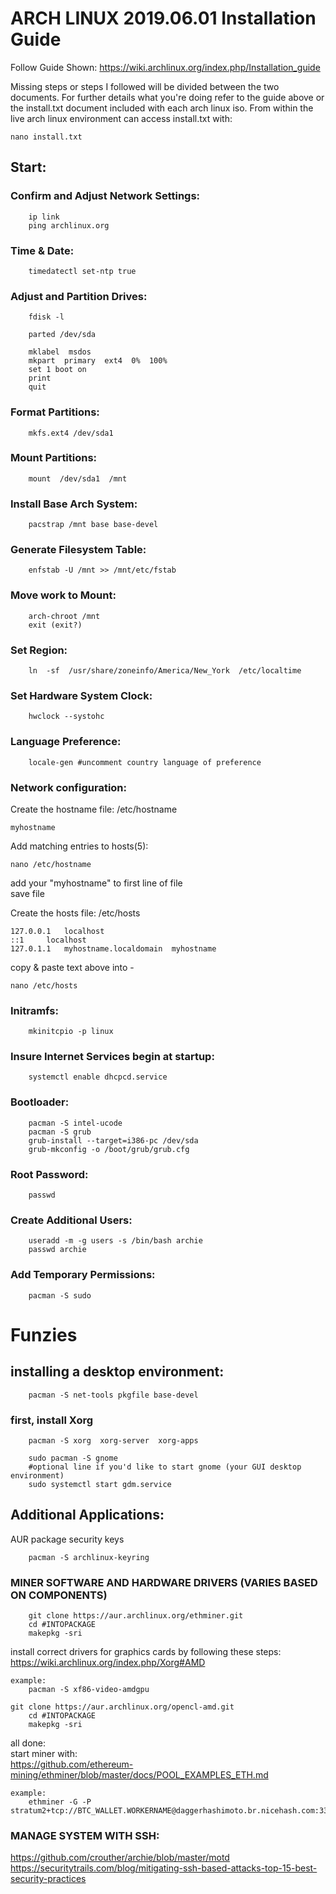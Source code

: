 ARCH LINUX 2019.06.01 Installation Guide
========================================

Follow Guide Shown:
https://wiki.archlinux.org/index.php/Installation_guide

Missing steps or steps I followed will be divided between the two documents. For further details what you're doing refer to the guide above or the install.txt document included with each arch linux iso. From within the live arch linux environment can access install.txt with:
```
nano install.txt
```


Start:
---------------------

### Confirm and Adjust Network Settings:  
```
	ip link  
	ping archlinux.org  
```
### Time & Date:
```
	timedatectl set-ntp true  
```
### Adjust and Partition Drives:  
```
	fdisk -l  

	parted /dev/sda  

	mklabel  msdos  
	mkpart  primary  ext4  0%  100%  
	set 1 boot on  
	print  
	quit  
```

### Format Partitions:  
```
	mkfs.ext4 /dev/sda1  
```
### Mount Partitions:  
```
	mount  /dev/sda1  /mnt  
```

### Install Base Arch System:  
```
	pacstrap /mnt base base-devel  
```
### Generate Filesystem Table:  
```
	enfstab -U /mnt >> /mnt/etc/fstab  
```
### Move work to Mount:  
```
	arch-chroot /mnt  
	exit (exit?)  
```

### Set Region:  
```
	ln  -sf  /usr/share/zoneinfo/America/New_York  /etc/localtime  
```
### Set Hardware System Clock:  
```
	hwclock --systohc  
```
### Language Preference:
```
	locale-gen #uncomment country language of preference  
```
### Network configuration:

Create the hostname file:
/etc/hostname  
	
	myhostname  

Add matching entries to hosts(5):

	nano /etc/hostname  

add your "myhostname" to first line of file  
save file  

Create the hosts file:
/etc/hosts  

	127.0.0.1	localhost  
	::1		localhost  
	127.0.1.1	myhostname.localdomain	myhostname 

copy & paste text above into -  
	
	nano /etc/hosts  

### Initramfs:  
```
	mkinitcpio -p linux  
```
### Insure Internet Services begin at startup:  
```
	systemctl enable dhcpcd.service  
```

### Bootloader:  
```
	pacman -S intel-ucode  
	pacman -S grub  
	grub-install --target=i386-pc /dev/sda  
	grub-mkconfig -o /boot/grub/grub.cfg      
```
### Root Password:  
```
	passwd  
```

### Create Additional Users:  
```
	useradd -m -g users -s /bin/bash archie  
	passwd archie  
```

### Add Temporary Permissions:  
```
	pacman -S sudo  
```


# Funzies 
## installing a desktop environment:  
```
	pacman -S net-tools pkgfile base-devel  
```

### first, install Xorg
```
	pacman -S xorg  xorg-server  xorg-apps  

	sudo pacman -S gnome  
	#optional line if you'd like to start gnome (your GUI desktop environment)  
	sudo systemctl start gdm.service  

```

## Additional Applications:  
AUR package security keys
```
	pacman -S archlinux-keyring
```



### MINER SOFTWARE AND HARDWARE DRIVERS (VARIES BASED ON COMPONENTS)  
```
	git clone https://aur.archlinux.org/ethminer.git  
	cd #INTOPACKAGE  
	makepkg -sri  
```

install correct drivers for graphics cards by following these steps:  
https://wiki.archlinux.org/index.php/Xorg#AMD  

```
example:   
	pacman -S xf86-video-amdgpu  

git clone https://aur.archlinux.org/opencl-amd.git  
	cd #INTOPACKAGE  
	makepkg -sri  
```

all done:  
	start miner with:  
	https://github.com/ethereum-mining/ethminer/blob/master/docs/POOL_EXAMPLES_ETH.md  
```
example:  
	ethminer -G -P stratum2+tcp://BTC_WALLET.WORKERNAME@daggerhashimoto.br.nicehash.com:3353  
```

### MANAGE SYSTEM WITH SSH:
https://github.com/crouther/archie/blob/master/motd    
https://securitytrails.com/blog/mitigating-ssh-based-attacks-top-15-best-security-practices  
